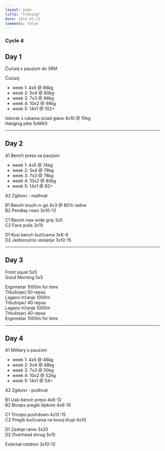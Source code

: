 ```yaml
---
layout: page
title: "Trening"
date: 2014-03-21
comments: false
---
```


### Cycle 4

## Day 1  

Čučanj s pauzom do 3RM  

Čučanj  
- week 1: 4x5 @ 86kg  
- week 2: 5x4 @ 90kg  
- week 3: 7x3 @ 94kg  
- week 4: 10x2 @ 98kg  
- week 5: 14x1 @ 102+   

Iskorak s rukama iznad glave 4x10 @ 10kg   
Hanging pike 5xMAX   

---

## Day 2

A1 Bench press sa pauzom  
- week 1: 4x5 @ 74kg  
- week 2: 5x4 @ 76kg  
- week 3: 7x3 @ 78kg  
- week 4: 10x2 @ 80kg  
- week 5: 14x1 @ 82+  

A2 Zgibovi - nadhvat

B1 Bench touch-n-go 4x3 @ 80% radne  
B2 Pendlay rows 3x10-12  

C1 Bench max wide grip 3x5  
C2 Face pulls 3x15  

D1 Kosi bench bučicama 3x6-8     
D2 Jednoručno veslanje 3x10-15    

---

## Day 3

Front squat 5x5    
Good Morning 5x5  

Ergometar 1000m for time   
Trbušnjaci 50 repsa    
Lagano trčanje 1000m   
Trbušnjaci 40 repsa  
Lagano trčanje 1000m  
Trbušnjaci 40 repsa  
Ergometar 1000m for time  

---

## Day 4

A1 Military s pauzom  
- week 1: 4x5 @ 46kg  
- week 2: 5x4 @ 48kg  
- week 3: 7x3 @ 50kg  
- week 4: 10x2 @ 52kg  
- week 5: 14x1 @ 54+  

A2 Zgibovi - podhvat  

B1 Uski bench press 4x6-12   
B2 Biceps pregib šipkom 4x6-10  

C1 Triceps pushdown 4x12-15       
C2 Pregib bučicama na kosoj klupi 4x10   

D1 Zadnje rame 3x20   
D2 Overhead shrug 3x15   

External rotation 3x10-12   


